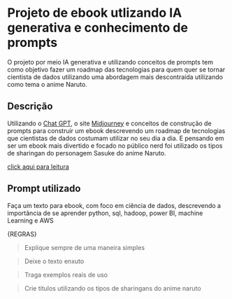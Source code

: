 # Projeto de ebook utlizando IA generativa e conhecimento de prompts

O projeto por meio IA generativa e utilizando conceitos de prompts tem como objetivo fazer um roadmap das tecnologias para quem quer se tornar cientista de dados utilizando uma abordagem mais descontraída utilizando como tema o anime Naruto.
## Descrição

Utilizando o [Chat GPT](https://chatgpt.com/), o site [Midjourney](https://www.midjourney.com/home) e conceitos de construção de prompts para construir um ebook descrevendo um roadmap de tecnologias que cientistas de dados costumam utilizar no seu dia a dia. E pensando em ser um ebook mais divertido e focado no público nerd foi utilizado os tipos de sharingan do personagem Sasuke do anime Naruto.

[click aqui para leitura](https://github.com/MatheusMataBIO/Projeto-IA-generativa-ebook/blob/main/sharingan%20(1).pdf)

## Prompt utilizado

Faça um texto para ebook, com foco em ciência de dados, descrevendo a importância de se aprender python, sql, hadoop, power BI, machine Learning e AWS

{REGRAS}

> Explique sempre de uma maneira simples

> Deixe o texto enxuto

> Traga exemplos reais de uso 

> Crie títulos utilizando os tipos de sharingans do anime naruto
